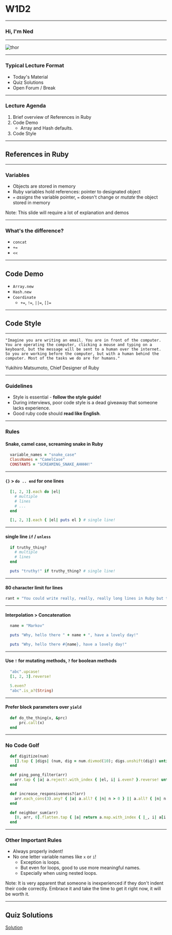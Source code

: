 # W1D2

---

### Hi, I'm Ned

---

![thor](https://s-media-cache-ak0.pinimg.com/736x/3b/12/45/3b1245e452a52b529b96bca3854b3eee--puppies-in-costumes-dog-costumes.jpg)

---

### Typical Lecture Format

* Today's Material
* Quiz Solutions
* Open Forum / Break

---

### Lecture Agenda

1. Brief overview of References in Ruby
1. Code Demo
    * Array and Hash defaults.
1. Code Style

---

## References in Ruby

---

### Variables

* Objects are stored in memory
* Ruby variables hold references: pointer to designated object
* `=` _assigns_ the variable pointer, `=` doesn't change or *mutate*
  the object stored in memory

Note:
This slide will require a lot of explanation and demos

---

### What's the difference?

* `concat`
* `+=`
* `<<`

---

## Code Demo

* `Array.new`
* `Hash.new`
* `Coordinate`
    * `+=`, `!=`, `||=`, `[]=`

---

## Code Style

---

`"Imagine you are writing an email. You are in front of the
computer. You are operating the computer, clicking a mouse and typing
on a keyboard, but the message will be sent to a human over the
internet. So you are working before the computer, but with a human
behind the computer. Most of the tasks we do are for humans."`

Yukihiro Matsumoto, Chief Designer of Ruby

---

### Guidelines

* Style is essential - **follow the style guide!**
* During interviews, poor code style is a dead giveaway that someone
  lacks experience.
* Good ruby code should **read like English**.

---

### Rules

#### Snake, camel case, screaming snake in Ruby

  ```ruby
    variable_names = "snake_case"
    ClassNames = "CamelCase"
    CONSTANTS = "SCREAMING_SNAKE_AHHHH!"
  ```

---

#### `{}` > `do .. end` for one lines

  ```ruby
    [1, 2, 3].each do |el|
      # multiple
      # lines
      # ...
    end

    [1, 2, 3].each { |el| puts el } # single line!
  ```


---

#### single line `if` / `unless`

  ```ruby
    if truthy_thing?
      # multiple
      # lines
    end

    puts "truthy!" if truthy_thing? # single line!
  ```
---

#### 80 character limit for lines

```ruby
rant = "You could write really, really, really long lines in Ruby but that is bad code style should be avoided.  Do not have more than 80 characters on one line."
```

---

#### Interpolation > Concatenation

  ```ruby
    name = "Markov"

    puts "Why, hello there " + name + ", have a lovely day!"

    puts "Why, hello there #{name}, have a lovely day!"
  ```

---

#### Use `!` for mutating methods, `?` for boolean methods

  ```ruby
    "abc".upcase!
    [1, 2, 3].reverse!

    5.even?
    "abc".is_a?(String)
  ```

---

#### Prefer block parameters over `yield`

  ```ruby
    def do_the_thing(x, &prc)
        prc.call(x)
    end
  ```

---

### No Code Golf

  ```ruby
    def digitize(num)
      [].tap { |digs| (num, dig = num.divmod(10); digs.unshift(dig)) until num.zero? }
    end

    def ping_pong_filter(arr)
      arr.tap { |a| a.reject!.with_index { |el, i| i.even? }.reverse! until a.length == 1 }[0]
    end

    def increase_responsiveness?(arr)
      arr.each_cons(3).any? { |a| a.all? { |n| n > 0 } || a.all? { |n| n < 0 } }
    end

    def neighbor_sum(arr)
      [0, arr, 0].flatten.tap { |a| return a.map.with_index { |_, i| a[i - 1] + a[i + 1] if a[i + 1] }[1..-2] }
    end
  ```

---

### Other Important Rules

* Always properly indent!
* No one letter variable names like `x` or `i`!
    * Exception is loops.
    * But even for loops, good to use more meaningful names.
    * Especially when using nested loops.

Note:
It is very apparent that someone is inexperienced if they don't indent their
code correctly. Embrace it and take the time to get it right now, it will be
worth it.

---

## Quiz Solutions

[Solution](https://github.com/appacademy/daily-quiz/blob/master/ruby/w1d2.md)

